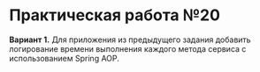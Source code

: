 # Практическая работа №20

**Вариант 1.**
Для приложения из предыдущего задания добавить логирование времени выполнения
каждого метода сервиса с использованием Spring AOP.
